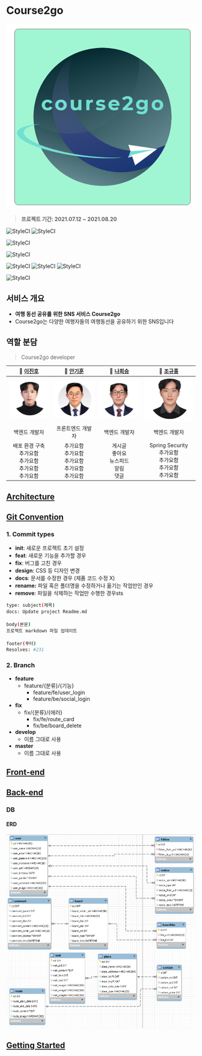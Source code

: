 # Course2go

![logo](./documentation/img/logo_course2go.png)
> <b> 프로젝트 기간: 2021.07.12 ~ 2021.08.20 </b>

![StyleCI](https://img.shields.io/badge/vue-3-brightgreen)
![StyleCI](https://img.shields.io/badge/vue/cli-4.5.13-brightgreen)

![StyleCI](https://img.shields.io/badge/spring--boot-2.5.2-green) 

![StyleCI](https://img.shields.io/badge/mariaDB-10.3.23-blue)

![StyleCI](https://img.shields.io/badge/ec2(ubuntu)-20.04-orange)
![StyleCI](https://img.shields.io/badge/pm2-5.1.0-orange)
![StyleCI](https://img.shields.io/badge/nginx-1.18.0-orange)

![StyleCI](https://img.shields.io/badge/android-9.0(pie)-yellow)

## 서비스 개요

* <b> 여행 동선 공유를 위한 SNS 서비스 Course2go </b>
* Course2go는 다양한 여행자들의 여행동선을 공유하기 위한 SNS입니다

## 역할 분담
  
> Course2go developer 

| **🙋 [이진호](https://github.com/dk-master)** | **🙋‍ [안기훈](https://github.com/)** | **🙋 [나희승](https://github.com/sjsjsjghkdwp)** | **🙋‍ [조규홍](https://github.com/)** |
| :---: | :---: | :---: | :---: |
| ![logo](./documentation/img/이진호.png) |![logo](./documentation/img/안기훈.png)| ![logo](./documentation/img/나희승.png) |![logo](./documentation/img/조규홍.png)|
| 백엔드 개발자 | 프론트엔드 개발자 | 백엔드 개발자 | 백엔드 개발자 |
| 배포 환경 구축 <br /> 추가요함 <br /> 추가요함 <br /> 추가요함  <br /> 추가요함 <br />| 추가요함 <br /> 추가요함 <br /> 추가요함 <br /> 추가요함 <br /> 추가요함 | 게시글 <br /> 좋아요 <br /> 뉴스피드 <br /> 알림  <br /> 댓글 <br />| Spring Security <br /> 추가요함 <br /> 추가요함 <br /> 추가요함 <br /> 추가요함 |
## [Architecture](./Architecture.md)

## [Git Convention](https://www.notion.so/Git-Convention-f8d4466d57504092b7bca7abf3f1be83)

### 1. Commit types

- **init**: 새로운 프로젝트 초기 설정
- **feat**: 새로운 기능을 추가할 경우
- **fix**: 버그를 고친 경우
- **design**: CSS 등 디자인 변경
- **docs**: 문서를 수정한 경우 (제품 코드 수정 X)
- **rename:** 파일 혹은 폴더명을 수정하거나 옮기는 작업만인 경우
- **remove**: 파일을 삭제하는 작업만 수행한 경우sts

```bash
type: subject(제목)
docs: Update project Readme.md

body(본문)
프로젝트 markdown 파일 업데이트

footer(푸터)
Resolves: #231
```



### 2. Branch

- **feature**
  - feature/{분류}/{기능}
    - feature/fe/user_login
    - feature/be/social_login
- **fix**
  - fix/{분류}/{에러}
    - fix/fe/route_card
    - fix/be/board_delete
- **develop**
  - 이름 그대로 사용
- **master**
  - 이름 그대로 사용

##

## [Front-end](./Front-end.md)

## [Back-end](./Back-end.md)

 ### DB
  #### ERD
  ![logo](./documentation/img/ERD.png)
  
## [Getting Started](./GettingStarted.md)
